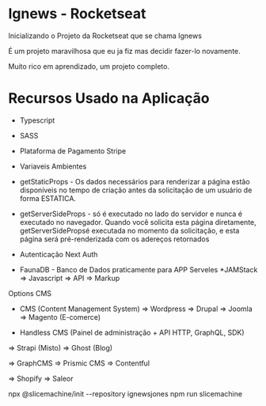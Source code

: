 
# Ignews - Rocketseat

Inicializando o Projeto da Rocketseat que se chama Ignews

É um projeto maravilhosa que eu ja fiz mas decidir fazer-lo novamente.

Muito rico em aprendizado, um projeto completo.

# Recursos Usado na Aplicação

* Typescript
* SASS
* Plataforma de Pagamento Stripe
* Variaveis Ambientes

* getStaticProps - Os dados necessários para renderizar a página estão disponíveis no tempo de criação antes da solicitação de um usuário de forma ESTATICA.

* getServerSideProps - só é executado no lado do servidor e nunca é executado no navegador. Quando você solicita esta página diretamente, getServerSidePropsé executada no momento da solicitação, e esta página será pré-renderizada com os adereços retornados

* Autenticação Next Auth
* FaunaDB - Banco de Dados praticamente para APP Serveles
*JAMStack
=> Javascript
=> API
=> Markup

Options CMS
* CMS (Content Management System)
=> Wordpress
=> Drupal
=> Joomla
=> Magento (E-comerce)

* Handless CMS (Painel de administração + API HTTP, GraphQL, SDK)

=> Strapi (Misto)
=> Ghost (Blog)

=> GraphCMS
=> Prismic CMS
=> Contentful

=> Shopify
=> Saleor


npx @slicemachine/init --repository ignewsjones 
npm run slicemachine


